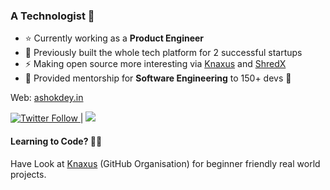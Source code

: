 ### A Technologist 👋

- ⭐ Currently working as a **Product Engineer**
- 💼 Previously built the whole tech platform for 2 successful startups
- ⚡ Making open source more interesting via [Knaxus](https://knaxus.in) and [ShredX](https://shredx.work)
- 🚀 Provided mentorship for **Software Engineering** to 150+ devs 🚀

Web: [ashokdey.in](https://ashokdey.in) 

<a class="header-badge" target="_blank" href="https://twitter.com/intent/follow?screen_name=ashokdey_">![Twitter Follow](https://img.shields.io/twitter/follow/ashokdey_?label=%40ashokdey_&style=social) </a> | 
<a class="header-badge" target="_blank" href="https://www.linkedin.com/in/ashokdey/">
  <img src="https://img.shields.io/badge/style--5eba00.svg?label=LinkedIn&logo=linkedin&style=social">
</a>

#### Learning to Code? 👨‍💻
Have Look at [Knaxus](https://github.com/knaxus) (GitHub Organisation) for beginner friendly real world projects. 
